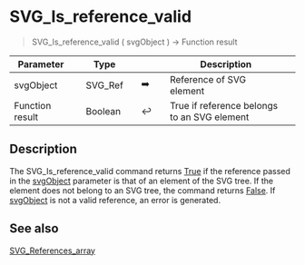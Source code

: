 <!-- Boolean := SVG_Is_reference_valid ( svgObject )
 -> svgObject (Text)-->
# SVG_Is_reference_valid

> SVG_Is_reference_valid ( svgObject ) -> Function result

| Parameter |     | Type |     |     |     | Description |     |
| --- | --- | --- | --- | --- | --- | --- | --- |
| svgObject |     | SVG_Ref |     | ➡️ |     | Reference of SVG element |     |
| Function result |     | Boolean |     | ↩️ |     | True if reference belongs to an SVG element |     |

## Description

The SVG_Is_reference_valid command returns [True](True.301-6102033.en.html "True") if the reference passed in the [svgObject](# "Reference of SVG element") parameter is that of an element of the SVG tree. If the element does not belong to an SVG tree, the command returns [False](False.301-6102037.en.html "False"). If [svgObject](# "Reference of SVG element") is not a valid reference, an error is generated.

## See also

[SVG_References_array](SVG_References_array.md)
